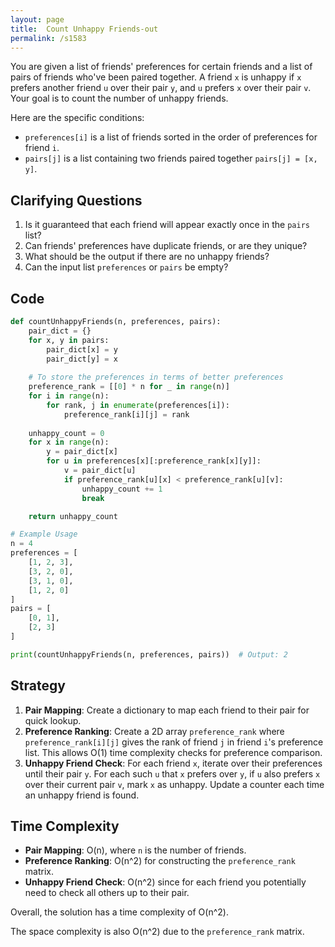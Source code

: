 ```yaml
---
layout: page
title:  Count Unhappy Friends-out
permalink: /s1583
---
```


You are given a list of friends' preferences for certain friends and a list of pairs of friends who've been paired together. A friend `x` is unhappy if `x` prefers another friend `u` over their pair `y`, and `u` prefers `x` over their pair `v`. Your goal is to count the number of unhappy friends.

Here are the specific conditions:
- `preferences[i]` is a list of friends sorted in the order of preferences for friend `i`.
- `pairs[j]` is a list containing two friends paired together `pairs[j] = [x, y]`.

## Clarifying Questions

1. Is it guaranteed that each friend will appear exactly once in the `pairs` list?
2. Can friends' preferences have duplicate friends, or are they unique?
3. What should be the output if there are no unhappy friends?
4. Can the input list `preferences` or `pairs` be empty?

## Code

```python
def countUnhappyFriends(n, preferences, pairs):
    pair_dict = {}
    for x, y in pairs:
        pair_dict[x] = y
        pair_dict[y] = x
    
    # To store the preferences in terms of better preferences
    preference_rank = [[0] * n for _ in range(n)]
    for i in range(n):
        for rank, j in enumerate(preferences[i]):
            preference_rank[i][j] = rank
    
    unhappy_count = 0
    for x in range(n):
        y = pair_dict[x]
        for u in preferences[x][:preference_rank[x][y]]:
            v = pair_dict[u]
            if preference_rank[u][x] < preference_rank[u][v]:
                unhappy_count += 1
                break

    return unhappy_count

# Example Usage
n = 4
preferences = [
    [1, 2, 3],
    [3, 2, 0],
    [3, 1, 0],
    [1, 2, 0]
]
pairs = [
    [0, 1],
    [2, 3]
]

print(countUnhappyFriends(n, preferences, pairs))  # Output: 2
```

## Strategy

1. **Pair Mapping**: Create a dictionary to map each friend to their pair for quick lookup.
2. **Preference Ranking**: Create a 2D array `preference_rank` where `preference_rank[i][j]` gives the rank of friend `j` in friend `i`'s preference list. This allows O(1) time complexity checks for preference comparison.
3. **Unhappy Friend Check**: For each friend `x`, iterate over their preferences until their pair `y`. For each such `u` that `x` prefers over `y`, if `u` also prefers `x` over their current pair `v`, mark `x` as unhappy. Update a counter each time an unhappy friend is found.

## Time Complexity

- **Pair Mapping**: O(n), where `n` is the number of friends.
- **Preference Ranking**: O(n^2) for constructing the `preference_rank` matrix.
- **Unhappy Friend Check**: O(n^2) since for each friend you potentially need to check all others up to their pair.

Overall, the solution has a time complexity of O(n^2).

The space complexity is also O(n^2) due to the `preference_rank` matrix.